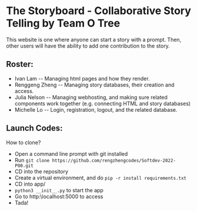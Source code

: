 # The Storyboard - Collaborative Story Telling by Team O Tree
This website is one where anyone can start a story with a prompt. Then, other users will have the ability to add one contribution to the story.
## Roster:
 * Ivan Lam -- Managing html pages and how they render.
 * Renggeng Zheng -- Managing story databases, their creation and access.
 * Julia Nelson -- Managing webhosting, and making sure related components work together (e.g. connecting HTML and story databases)
 * Michelle Lo -- Login, registration, logout, and the related database.
## Launch Codes:
How to clone?
 * Open a command line prompt with git installed
 * Run ```git clone https://github.com/rengzhengcodes/Softdev-2022-P00.git```
 * CD into the repository
 * Create a virtual environment, and do ```pip -r install requirements.txt```
 * CD into app/
 * ```python3 __init__.py``` to start the app
 * Go to http:\\localhost:5000 to access
 * Tada!
